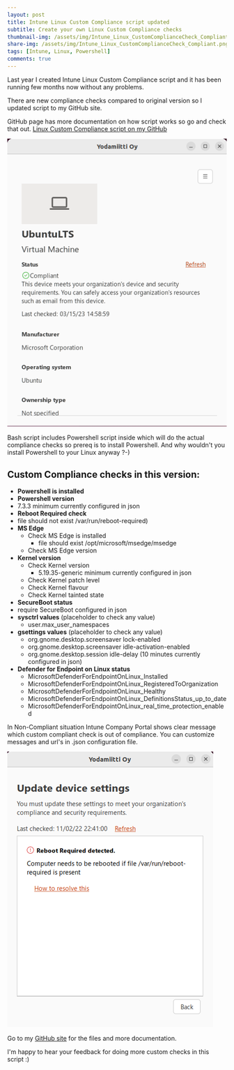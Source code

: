 ```yaml
---
layout: post
title: Intune Linux Custom Compliance script updated
subtitle: Create your own Linux Custom Compliance checks
thumbnail-img: /assets/img/Intune_Linux_CustomComplianceCheck_Compliant.png
share-img: /assets/img/Intune_Linux_CustomComplianceCheck_Compliant.png
tags: [Intune, Linux, Powershell]
comments: true
---
```

Last year I created Intune Linux Custom Compliance script and it has been running few months now without any problems.

There are new compliance checks compared to original version so I updated script to my GitHub site.  

GitHub page has more documentation on how script works so go and check that out.
[Linux Custom Compliance script on my GitHub](https://github.com/petripaavola/Intune/tree/master/Linux)

![Intune_Linux_CustomComplianceCheck_Compliant.png](/assets/img/Intune_Linux_CustomComplianceCheck_Compliant.png)

Bash script includes Powershell script inside which will do the actual compliance checks so prereq is to install Powershell. And why wouldn't you install Powershell to your Linux anyway ?-)

## Custom Compliance checks in this version:
*	**Powershell is installed**
*	**Powershell version**
  * 7.3.3 minimum currently configured in json
*	**Reboot Required check**
  * file should not exist /var/run/reboot-required)
* **MS Edge**
  * Check MS Edge is installed
    * file should exist /opt/microsoft/msedge/msedge
  *	Check MS Edge version
* **Kernel version**
  *	Check Kernel version
    * 5.19.35-generic minimum currently configured in json
  *	Check Kernel patch level
  *	Check Kernel flavour
  *	Check Kernel tainted state
*	**SecureBoot status**
  * require SecureBoot configured in json
* **sysctrl values** (placeholder to check any value)
  *	user.max_user_namespaces
* **gsettings values**  (placeholder to check any value)
  *	org.gnome.desktop.screensaver lock-enabled
  * org.gnome.desktop.screensaver idle-activation-enabled
  * org.gnome.desktop.session idle-delay (10 minutes currently configured in json)
* **Defender for Endpoint on Linux status**
  * MicrosoftDefenderForEndpointOnLinux_Installed
  * MicrosoftDefenderForEndpointOnLinux_RegisteredToOrganization
  * MicrosoftDefenderForEndpointOnLinux_Healthy
  * MicrosoftDefenderForEndpointOnLinux_DefinitionsStatus_up_to_date
  * MicrosoftDefenderForEndpointOnLinux_real_time_protection_enabled

In Non-Compliant situation Intune Company Portal shows clear message which custom compliant check is out of compliance. You can customize messages and url's in .json configuration file.

![Intune_Linux_CustomComplianceCheck_RebootRequired_NotCompliant.png](/assets/img/Intune_Linux_CustomComplianceCheck_RebootRequired_NotCompliant.png)

Go to my [GitHub site](https://github.com/petripaavola/Intune/tree/master/Linux) for the files and more documentation.

I'm happy to hear your feedback for doing more custom checks in this script :)
